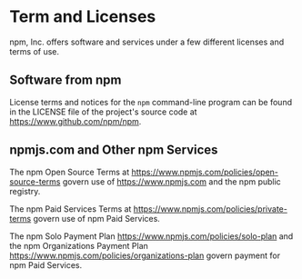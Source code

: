 # Term and Licenses

npm, Inc. offers software and services under a few different licenses
and terms of use.

## Software from npm

License terms and notices for the `npm` command-line program can
be found in the LICENSE file of the project's source code at
<https://www.github.com/npm/npm>.

## npmjs.com and Other npm Services

The npm Open Source Terms at
<https://www.npmjs.com/policies/open-source-terms>
govern use of <https://www.npmjs.com> and the npm public registry.

The npm Paid Services Terms at
<https://www.npmjs.com/policies/private-terms>
govern use of npm Paid Services.

The npm Solo Payment Plan
<https://www.npmjs.com/policies/solo-plan>
and the npm Organizations Payment Plan
<https://www.npmjs.com/policies/organizations-plan>
govern payment for npm Paid Services.
